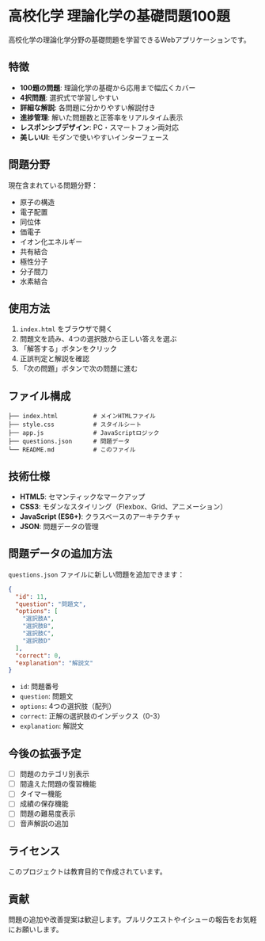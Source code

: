 # 高校化学 理論化学の基礎問題100題

高校化学の理論化学分野の基礎問題を学習できるWebアプリケーションです。

## 特徴

- **100題の問題**: 理論化学の基礎から応用まで幅広くカバー
- **4択問題**: 選択式で学習しやすい
- **詳細な解説**: 各問題に分かりやすい解説付き
- **進捗管理**: 解いた問題数と正答率をリアルタイム表示
- **レスポンシブデザイン**: PC・スマートフォン両対応
- **美しいUI**: モダンで使いやすいインターフェース

## 問題分野

現在含まれている問題分野：
- 原子の構造
- 電子配置
- 同位体
- 価電子
- イオン化エネルギー
- 共有結合
- 極性分子
- 分子間力
- 水素結合

## 使用方法

1. `index.html` をブラウザで開く
2. 問題文を読み、4つの選択肢から正しい答えを選ぶ
3. 「解答する」ボタンをクリック
4. 正誤判定と解説を確認
5. 「次の問題」ボタンで次の問題に進む

## ファイル構成

```
├── index.html          # メインHTMLファイル
├── style.css           # スタイルシート
├── app.js              # JavaScriptロジック
├── questions.json      # 問題データ
└── README.md           # このファイル
```

## 技術仕様

- **HTML5**: セマンティックなマークアップ
- **CSS3**: モダンなスタイリング（Flexbox、Grid、アニメーション）
- **JavaScript (ES6+)**: クラスベースのアーキテクチャ
- **JSON**: 問題データの管理

## 問題データの追加方法

`questions.json` ファイルに新しい問題を追加できます：

```json
{
  "id": 11,
  "question": "問題文",
  "options": [
    "選択肢A",
    "選択肢B", 
    "選択肢C",
    "選択肢D"
  ],
  "correct": 0,
  "explanation": "解説文"
}
```

- `id`: 問題番号
- `question`: 問題文
- `options`: 4つの選択肢（配列）
- `correct`: 正解の選択肢のインデックス（0-3）
- `explanation`: 解説文

## 今後の拡張予定

- [ ] 問題のカテゴリ別表示
- [ ] 間違えた問題の復習機能
- [ ] タイマー機能
- [ ] 成績の保存機能
- [ ] 問題の難易度表示
- [ ] 音声解説の追加

## ライセンス

このプロジェクトは教育目的で作成されています。

## 貢献

問題の追加や改善提案は歓迎します。プルリクエストやイシューの報告をお気軽にお願いします。 